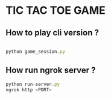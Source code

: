# TIC TAC TOE GAME

## How to play cli version ?

```js

python game_session.py

```

## How run ngrok server ?

```js
python run-server.py
ngrok http <PORT>
```
